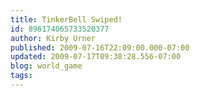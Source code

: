 ```yaml
---
title: TinkerBell Swiped!
id: 896174065733520377
author: Kirby Urner
published: 2009-07-16T22:09:00.000-07:00
updated: 2009-07-17T09:38:28.556-07:00
blog: world_game
tags: 
---
```


